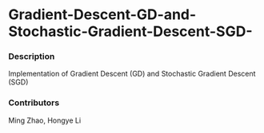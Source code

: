 # Gradient-Descent-GD-and-Stochastic-Gradient-Descent-SGD-

### Description

Implementation of Gradient Descent (GD) and Stochastic Gradient Descent (SGD)

### Contributors

Ming Zhao, Hongye Li
